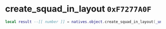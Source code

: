 # create_squad_in_layout `0xF7277A0F`

```lua
local result --[[ number ]] = natives.object.create_squad_in_layout(_unk0 --[[ number ]], _unk1 --[[ number ]])
```